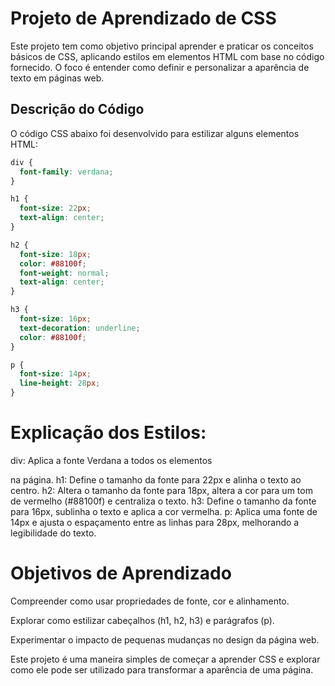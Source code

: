 # Projeto de Aprendizado de CSS

Este projeto tem como objetivo principal aprender e praticar os conceitos básicos de CSS, aplicando estilos em elementos HTML com base no código fornecido. O foco é entender como definir e personalizar a aparência de texto em páginas web.

## Descrição do Código

O código CSS abaixo foi desenvolvido para estilizar alguns elementos HTML:

```css
div {
  font-family: verdana;
}

h1 {
  font-size: 22px;
  text-align: center;
}

h2 {
  font-size: 18px;
  color: #88100f;
  font-weight: normal;
  text-align: center;
}

h3 {
  font-size: 16px;
  text-decoration: underline;
  color: #88100f;  
}

p {
  font-size: 14px;
  line-height: 28px;
}

```

# Explicação dos Estilos:

div: Aplica a fonte Verdana a todos os elementos <div> na página.
h1: Define o tamanho da fonte para 22px e alinha o texto ao centro.
h2: Altera o tamanho da fonte para 18px, altera a cor para um tom de vermelho (#88100f) e centraliza o texto.
h3: Define o tamanho da fonte para 16px, sublinha o texto e aplica a cor vermelha.
p: Aplica uma fonte de 14px e ajusta o espaçamento entre as linhas para 28px, melhorando a legibilidade do texto.

# Objetivos de Aprendizado

Compreender como usar propriedades de fonte, cor e alinhamento.

Explorar como estilizar cabeçalhos (h1, h2, h3) e parágrafos (p).

Experimentar o impacto de pequenas mudanças no design da página web.

Este projeto é uma maneira simples de começar a aprender CSS e explorar como ele pode ser utilizado para transformar a aparência de uma página.